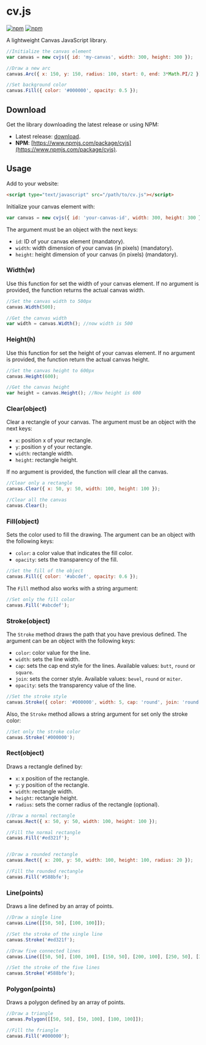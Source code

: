 # cv.js

[![npm](https://img.shields.io/npm/v/cvjs.svg?style=flat-square)](https://www.npmjs.com/package/cvjs)
[![npm](https://img.shields.io/npm/dt/cvjs.svg?style=flat-square)](https://www.npmjs.com/package/cvjs)

A lightweight Canvas JavaScript library.

```javascript
//Initialize the canvas element
var canvas = new cvjs({ id: 'my-canvas', width: 300, height: 300 });

//Draw a new arc
canvas.Arc({ x: 150, y: 150, radius: 100, start: 0, end: 3*Math.PI/2 });

//Set background color
canvas.Fill({ color: '#000000', opacity: 0.5 });
```

## Download

Get the library downloading the latest release or using NPM:

- Latest release: [download](https://github.com/jmjuanes/cv.js/releases).
- **NPM**: [https://www.npmjs.com/package/cvjs](https://www.npmjs.com/package/cvjs).


## Usage

Add to your website:

```html
<script type="text/javascript" src="/path/to/cv.js"></script>
```

Initialize your canvas element with:

```javascript
var canvas = new cvjs({ id: 'your-canvas-id', width: 300, height: 300 });
```

The argument must be an object with the next keys:

- `id`: ID of your canvas element (mandatory).
- `width`: width dimension of your canvas (in pixels) (mandatory).
- `height`: height dimension of your canvas (in pixels) (mandatory).


### Width(w)

Use this function for set the width of your canvas element. If no argument is provided, the function returns the actual canvas width.

```javascript
//Set the canvas width to 500px
canvas.Width(500);

//Get the canvas width
var width = canvas.Width(); //now width is 500
```

### Height(h)

Use this function for set the height of your canvas element. If no argument is provided, the function return the actual canvas height.

```javascript
//Set the canvas height to 600px
canvas.Height(600);

//Get the canvas height
var height = canvas.Height(); //Now height is 600
```

### Clear(object)

Clear a rectangle of your canvas. The argument must be an object with the next keys:

- `x`: position x of your rectangle.
- `y`: position y of your rectangle.
- `width`: rectangle width.
- `height`: rectangle height.

If no argument is provided, the function will clear all the canvas.

```javascript
//Clear only a rectangle
canvas.Clear({ x: 50, y: 50, width: 100, height: 100 });

//Clear all the canvas
canvas.Clear();
```

### Fill(object)

Sets the color used to fill the drawing. The argument can be an object with the following keys:

- `color`: a color value that indicates the fill color.
- `opacity`: sets the transparency of the fill.

```javascript
//Set the fill of the object
canvas.Fill({ color: '#abcdef', opacity: 0.6 });
```

The `Fill` method also works with a string argument:

```javascript
//Set only the fill color
canvas.Fill('#abcdef');
```

### Stroke(object)

The `Stroke` method draws the path that you have previous defined. The argument can be an object with the following keys:

- `color`: color value for the line.
- `width`: sets the line width.
- `cap`: sets the cap end style for the lines. Available values: `butt`, `round` or `square`.
- `join`: sets the corner style. Available values: `bevel`, `round` or `miter`.
- `opacity`: sets the transparency value of the line.

```javascript
//Set the stroke style
canvas.Stroke({ color: '#000000', width: 5, cap: 'round', join: 'round', opacity: 0.5 });
```

Also, the `Stroke` method allows a string argument for set only the stroke color:

```javascript
//Set only the stroke color
canvas.Stroke('#000000');
```

### Rect(object)

Draws a rectangle defined by:

- `x`: x position of the rectangle.
- `y`: y position of the rectangle.
- `width`: rectangle width.
- `height`: rectangle height.
- `radius`: sets the corner radius of the rectangle (optional).


```javascript
//Draw a normal rectangle
canvas.Rect({ x: 50, y: 50, width: 100, height: 100 });

//Fill the normal rectangle
canvas.Fill('#ed321f');


//Draw a rounded rectangle
canvas.Rect({ x: 200, y: 50, width: 100, height: 100, radius: 20 });

//Fill the rounded rectangle
canvas.Fill('#588bfe');
```

### Line(points)

Draws a line defined by an array of points.

```javascript
//Draw a single line
canvas.Line([[50, 50], [100, 100]]);

//Set the stroke of the single line
canvas.Stroke('#ed321f');

//Draw five connected lines
canvas.Line([[50, 50], [100, 100], [150, 50], [200, 100], [250, 50], [300, 100]]);

//Set the stroke of the five lines
canvas.Stroke('#588bfe');
```

### Polygon(points)

Draws a polygon defined by an array of points.

```javascript
//Draw a triangle
canvas.Polygon([[50, 50], [50, 100], [100, 100]]);

//Fill the friangle
canvas.Fill('#000000');
```

